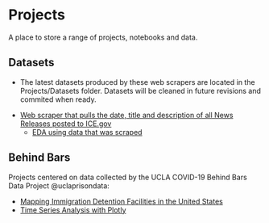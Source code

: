 # Projects

A place to store a range of projects, notebooks and data. 

## Datasets 
* The latest datasets produced by these web scrapers are located in the Projects/Datasets folder. Datasets will be cleaned in future revisions and commited when ready. 
- [Web scraper that pulls the date, title and description of all News Releases posted to ICE.gov](https://colab.research.google.com/drive/1dxwfR4Aewc_1vIiAFkeW05XN6mxXhlHe?usp=sharing)
  - [EDA using data that was scraped](https://colab.research.google.com/drive/1VLgRGeLJgiT3F4TL8_hVOKOWiUmk9QmQ?usp=sharing)

## Behind Bars
Projects centered on data collected by the UCLA COVID-19 Behind Bars Data Project @uclaprisondata: 
- [Mapping Immigration Detention Facilities in the United States](https://colab.research.google.com/drive/1m-qQiFJHfEwVBJowMRDQEt1jcH2uJeKJ#scrollTo=tQ6VzF8_0fMI)
- [Time Series Analysis with Plotly](https://colab.research.google.com/drive/1Ql_4MncKuhjHLRdyHTs0dwj32tzi_gKk?usp=sharing)

